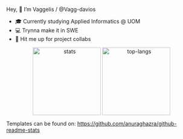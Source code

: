 Hey, 👋 I’m Vaggelis / @Vagg-davios
- 🎓 Currently studying Applied Informatics @ UOM 
- 💻 Trynna make it in SWE
- 📩 Hit me up for project collabs 

<p align="center">
<img height="180em" src="https://github-readme-stats.vercel.app/api?username=Vagg-davios&show_icons=true&hide_border=true&theme=tokyonight" alt="stats" align = "center"/> <img height="180em" src="https://github-readme-stats.vercel.app/api/top-langs?username=Vagg-davios&show_icons=true&locale=en&layout=compact&hide_border=true&theme=tokyonight" alt="top-langs" align = "center"/> </p>

Templates can be found on: https://github.com/anuraghazra/github-readme-stats
<!---
Vagg-davios/Vagg-davios is a ✨ special ✨ repository because its `README.md` (this file) appears on your GitHub profile.
You can click the Preview link to take a look at your changes.
--->
